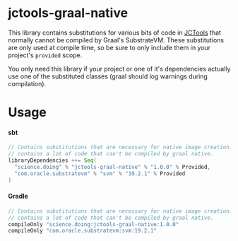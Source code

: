 # jctools-graal-native

This library contains substitutions for various bits of code in [JCTools](https://github.com/JCTools/JCTools) that normally cannot be compiled by Graal's SubstrateVM. These substitutions are only used at compile time, so be sure to only include them in your project's `provided` scope.

You only need this library if your project or one of it's dependencies actually use one of the substituted classes (graal should log warnings during compilation).

# Usage

#### sbt

```sbt
// Contains substitutions that are necessary for native image creation. These substitutions are required since JCTools
// contains a lot of code that can't be compiled by graal native.
libraryDependencies ++= Seq(
  "science.doing" % "jctools-graal-native" % "1.0.0" % Provided,
  "com.oracle.substratevm" % "svm" % "19.2.1" % Provided
)
```

#### Gradle

```groovy
// Contains substitutions that are necessary for native image creation. These substitutions are required since JCTools
// contains a lot of code that can't be compiled by graal native.
compileOnly "science.doing:jctools-graal-native:1.0.0"
compileOnly "com.oracle.substratevm:svm:19.2.1"
```

